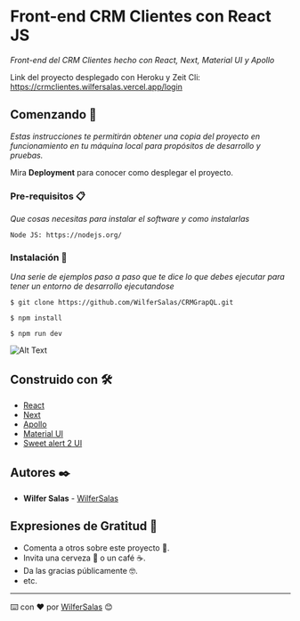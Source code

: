 # Front-end CRM Clientes con React JS

_Front-end del CRM Clientes hecho con React, Next, Material UI y Apollo_

Link del proyecto desplegado con Heroku y Zeit Cli: https://crmclientes.wilfersalas.vercel.app/login

## Comenzando 🚀

_Estas instrucciones te permitirán obtener una copia del proyecto en funcionamiento en tu máquina local para propósitos de desarrollo y pruebas._

Mira **Deployment** para conocer como desplegar el proyecto.


### Pre-requisitos 📋

_Que cosas necesitas para instalar el software y como instalarlas_

```
Node JS: https://nodejs.org/
```

### Instalación 🔧

_Una serie de ejemplos paso a paso que te dice lo que debes ejecutar para tener un entorno de desarrollo ejecutandose_

```
$ git clone https://github.com/WilferSalas/CRMGrapQL.git
```

```
$ npm install
```

```
$ npm run dev
```

![Alt Text](https://s7.gifyu.com/images/CRM-1.gif)


## Construido con 🛠️

* [React](https://reactjs.org/)
* [Next](https://nextjs.org/)
* [Apollo](https://www.apollographql.com/)
* [Material UI](https://material-ui.com/)
* [Sweet alert 2 UI](https://sweetalert2.github.io/)

## Autores ✒️

* **Wilfer Salas** - [WilferSalas](https://github.com/WilferSalas)

## Expresiones de Gratitud 🎁

* Comenta a otros sobre este proyecto 📢.
* Invita una cerveza 🍺 o un café ☕.
* Da las gracias públicamente 🤓.
* etc.



---
⌨️ con ❤️ por [WilferSalas](https://github.com/WilferSalas) 😊
